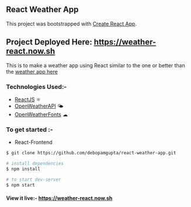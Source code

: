 ## React Weather App

This project was bootstrapped with [Create React App](https://github.com/facebook/create-react-app).

## Project Deployed Here: https://weather-react.now.sh

This is to make a weather app using React similar to the one or better than the <a href="https://github.com/debopamgupta/WeatherApp"> weather app here</a>

### Technologies Used:-

- <a href="https://reactjs.org/">ReactJS</a> ⚛
- <a href="https://openweathermap.org/api">OpenWeatherAPI</a> 🌤
- <a href="https://websygen.github.io/owfont/">OpenWeatherFonts</a> ☁

### To get started :-

- React-Frontend

```sh
$ git clone https://github.com/debopamgupta/react-weather-app.git

# install dependencies
$ npm install

# to start dev-server
$ npm start
```

#### View it live:- https://weather-react.now.sh
